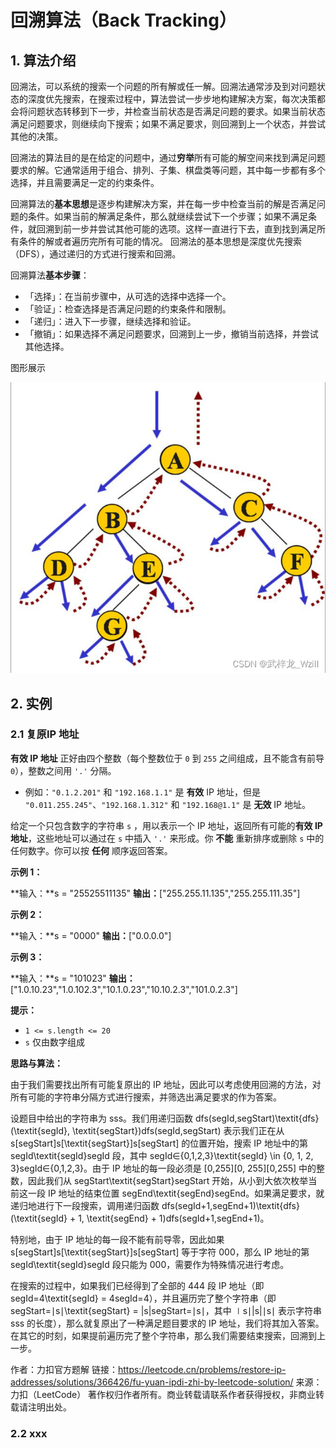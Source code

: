 # 回溯算法（Back Tracking）

## 1. 算法介绍
回溯法，可以系统的搜索一个问题的所有解或任一解。回溯法通常涉及到对问题状态的深度优先搜索，在搜索过程中，算法尝试一步步地构建解决方案，每次决策都会将问题状态转移到下一步，并检查当前状态是否满足问题的要求。如果当前状态满足问题要求，则继续向下搜索；如果不满足要求，则回溯到上一个状态，并尝试其他的决策。

回溯法的算法目的是在给定的问题中，通过**穷举**所有可能的解空间来找到满足问题要求的解。它通常适用于组合、排列、子集、棋盘类等问题，其中每一步都有多个选择，并且需要满足一定的约束条件。

回溯算法的**基本思想**是逐步构建解决方案，并在每一步中检查当前的解是否满足问题的条件。如果当前的解满足条件，那么就继续尝试下一个步骤；如果不满足条件，就回溯到前一步并尝试其他可能的选项。这样一直进行下去，直到找到满足所有条件的解或者遍历完所有可能的情况。
回溯法的基本思想是深度优先搜索（DFS），通过递归的方式进行搜索和回溯。

回溯算法**基本步骤**：
- 「选择」：在当前步骤中，从可选的选择中选择一个。
- 「验证」：检查选择是否满足问题的约束条件和限制。
- 「递归」：进入下一步骤，继续选择和验证。
- 「撤销」：如果选择不满足问题要求，回溯到上一步，撤销当前选择，并尝试其他选择。

图形展示

![enter image description here](https://github.com/xiaohuidu/algorithm/blob/master/images/af04fbf27f884eae844d356d4c9bd3ea.png)


## 2. 实例
### 2.1 复原IP 地址

**有效 IP 地址**  正好由四个整数（每个整数位于  `0`  到  `255`  之间组成，且不能含有前导  `0`），整数之间用  `'.'`  分隔。

-   例如：`"0.1.2.201"`  和 `"192.168.1.1"`  是  **有效**  IP 地址，但是  `"0.011.255.245"`、`"192.168.1.312"`  和  `"192.168@1.1"`  是  **无效**  IP 地址。

给定一个只包含数字的字符串  `s`  ，用以表示一个 IP 地址，返回所有可能的**有效 IP 地址**，这些地址可以通过在  `s`  中插入 `'.'`  来形成。你  **不能** 重新排序或删除  `s`  中的任何数字。你可以按  **任何**  顺序返回答案。

**示例 1：**

**输入：**s = "25525511135"
**输出：**["255.255.11.135","255.255.111.35"]

**示例 2：**

**输入：**s = "0000"
**输出：**["0.0.0.0"]

**示例 3：**

**输入：**s = "101023"
**输出：**["1.0.10.23","1.0.102.3","10.1.0.23","10.10.2.3","101.0.2.3"]

**提示：**

-   `1 <= s.length <= 20`
-   `s`  仅由数字组成

**思路与算法：**

由于我们需要找出所有可能复原出的 IP 地址，因此可以考虑使用回溯的方法，对所有可能的字符串分隔方式进行搜索，并筛选出满足要求的作为答案。

设题目中给出的字符串为 sss。我们用递归函数 dfs(segId,segStart)\textit{dfs}(\textit{segId}, \textit{segStart})dfs(segId,segStart) 表示我们正在从 s[segStart]s[\textit{segStart}]s[segStart] 的位置开始，搜索 IP 地址中的第 segId\textit{segId}segId 段，其中 segId∈{0,1,2,3}\textit{segId} \in \{0, 1, 2, 3\}segId∈{0,1,2,3}。由于 IP 地址的每一段必须是 [0,255][0, 255][0,255] 中的整数，因此我们从 segStart\textit{segStart}segStart 开始，从小到大依次枚举当前这一段 IP 地址的结束位置 segEnd\textit{segEnd}segEnd。如果满足要求，就递归地进行下一段搜索，调用递归函数 dfs(segId+1,segEnd+1)\textit{dfs}(\textit{segId} + 1, \textit{segEnd} + 1)dfs(segId+1,segEnd+1)。

特别地，由于 IP 地址的每一段不能有前导零，因此如果 s[segStart]s[\textit{segStart}]s[segStart] 等于字符 000，那么 IP 地址的第 segId\textit{segId}segId 段只能为 000，需要作为特殊情况进行考虑。

在搜索的过程中，如果我们已经得到了全部的 444 段 IP 地址（即 segId=4\textit{segId} = 4segId=4），并且遍历完了整个字符串（即 segStart=∣s∣\textit{segStart} = |s|segStart=∣s∣，其中 ∣s∣|s|∣s∣ 表示字符串 sss 的长度），那么就复原出了一种满足题目要求的 IP 地址，我们将其加入答案。在其它的时刻，如果提前遍历完了整个字符串，那么我们需要结束搜索，回溯到上一步。

作者：力扣官方题解
链接：https://leetcode.cn/problems/restore-ip-addresses/solutions/366426/fu-yuan-ipdi-zhi-by-leetcode-solution/
来源：力扣（LeetCode）
著作权归作者所有。商业转载请联系作者获得授权，非商业转载请注明出处。
### 2.2 xxx
<!--stackedit_data:
eyJoaXN0b3J5IjpbLTU5NDI5MDE1NiwtMTY3ODMzMzY5OCwtMT
UwMjU0ODEzMCwyMTUyMjM4MDgsLTE4NTMzMjIzNTldfQ==
-->